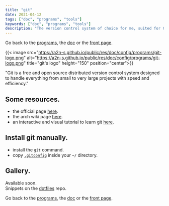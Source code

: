 ```yaml
---
title: "git"
date: 2021-04-12
tags: ["doc", "programs", "tools"]
keywords: ["doc", "programs", "tools"]
description: "The version control system of choice for me, suited for GitHub, GitLab and many more. Some pieces of advice to install the config."
---
```

Go back to the [programs](/public/doc/config/programs), the [doc](/public/doc/config) or the [front page](/public).  

{{< image src="https://a2n-s.github.io/public/res/doc/config/programs/git-logo.png" 
          alt="https://a2n-s.github.io/public/res/doc/config/programs/git-logo.png"
          title="git's logo" height="150" position="center">}}

"Git is a free and open source distributed version control system designed to handle everything from small to very large projects with speed and efficiency."


## Some resources.
- the official page [here](https://git-scm.com/).
- the arch wiki page [here](https://wiki.archlinux.org/title/git).
- an interactive and visual tutorial to learn git [here](https://learngitbranching.js.org/).

## Install git manually.
- install the `git` command.
- copy [`.gitconfig`] inside your `~/` directory.

## Gallery.
Available soon.  
Snippets on the [dotfiles](https://github.com/a2n-s/dotfiles#4-gallery-toc) repo.

Go back to the [programs](/public/doc/config/programs), the [doc](/public/doc/config) or the [front page](/public).  

[`.gitconfig`]: https://github.com/a2n-s/dotfiles/blob/main/.gitconfig
